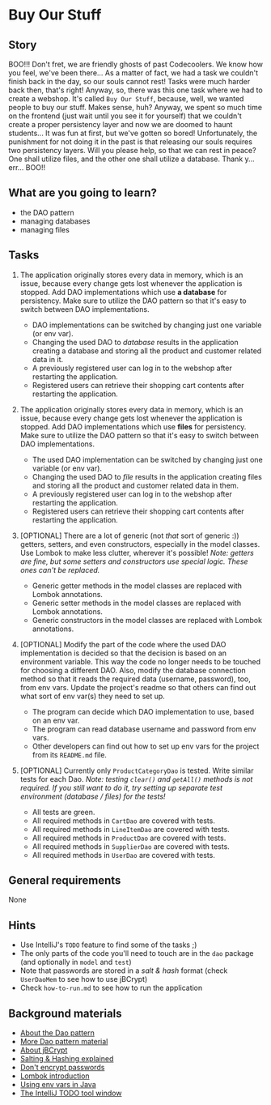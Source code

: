 # Buy Our Stuff

## Story

BOO!!! Don't fret, we are friendly ghosts of past Codecoolers. We know how you feel, we've been there...
As a matter of fact, we had a task we couldn't finish back in the day, so our souls cannot rest!
Tasks were much harder back then, that's right! Anyway, so, there was this one task where we had to
create a webshop. It's called `Buy Our Stuff`, because, well, we wanted people to buy our stuff.
Makes sense, huh? Anyway, we spent so much time on the frontend (just wait until you see it for yourself) that
we couldn't create a proper persistency layer and now we are doomed to haunt students... It was fun at first,
but we've gotten so bored! Unfortunately, the punishment for not doing it in the past is that releasing our
souls requires two persistency layers. Will you please help, so that we can rest in peace?
One shall utilize files, and the other one shall utilize a database. Thank y... err... BOO!!

## What are you going to learn?

- the DAO pattern
- managing databases
- managing files

## Tasks

1. The application originally stores every data in memory, which is an issue, because every change gets lost whenever the application is stopped. Add DAO implementations which use **a database** for persistency. Make sure to utilize the DAO pattern so that it's easy to switch between DAO implementations.
    - DAO implementations can be switched by changing just one variable (or env var).
    - Changing the used DAO to _database_ results in the application creating a database and storing all the product and customer related data in it.
    - A previously registered user can log in to the webshop after restarting the application.
    - Registered users can retrieve their shopping cart contents after restarting the application.

2. The application originally stores every data in memory, which is an issue, because every change gets lost whenever the application is stopped. Add DAO implementations which use **files** for persistency. Make sure to utilize the DAO pattern so that it's easy to switch between DAO implementations.
    - The used DAO implementation can be switched by changing just one variable (or env var).
    - Changing the used DAO to _file_ results in the application creating files and storing all the product and customer related data in them.
    - A previously registered user can log in to the webshop after restarting the application.
    - Registered users can retrieve their shopping cart contents after restarting the application.

3. [OPTIONAL] There are a lot of generic (not _that_ sort of generic :)) getters, setters, and even constructors, especially in the model classes. Use Lombok to make less clutter, wherever it's possible! _Note: getters are fine, but some setters and constructors use special logic. These ones can't be replaced._
    - Generic getter methods in the model classes are replaced with Lombok annotations.
    - Generic setter methods in the model classes are replaced with Lombok annotations.
    - Generic constructors in the model classes are replaced with Lombok annotations.

4. [OPTIONAL] Modify the part of the code where the used DAO implementation is decided so that the decision is based on an environment variable. This way the code no longer needs to be touched for choosing a different DAO. Also, modify the database connection method so that it reads the required data (username, password), too, from env vars. Update the project's readme so that others can find out what sort of env var(s) they need to set up.
    - The program can decide which DAO implementation to use, based on an env var.
    - The program can read database username and password from env vars.
    - Other developers can find out how to set up env vars for the project from its `README.md` file.

5. [OPTIONAL] Currently only `ProductCategoryDao` is tested. Write similar tests for each Dao. _Note: testing `clear()` and `getAll()` methods is not required. If you still want to do it, try setting up separate test environment (database / files) for the tests!_
    - All tests are green.
    - All required methods in `CartDao` are covered with tests.
    - All required methods in `LineItemDao` are covered with tests.
    - All required methods in `ProductDao` are covered with tests.
    - All required methods in `SupplierDao` are covered with tests.
    - All required methods in `UserDao` are covered with tests.

## General requirements

None

## Hints

- Use IntelliJ's `TODO` feature to find some of the tasks ;)
- The only parts of the code you'll need to touch are in the `dao` package (and optionally in `model` and `test`)
- Note that passwords are stored in a _salt & hash_ format (check `UserDaoMem` to see how to use jBCrypt)
- Check `how-to-run.md` to see how to run the application

## Background materials

- <i class="far fa-exclamation"></i> [About the Dao pattern](http://best-practice-software-engineering.ifs.tuwien.ac.at/patterns/dao.html)
- <i class="far fa-exclamation"></i> [More Dao pattern material](https://www.baeldung.com/java-dao-pattern)
- <i class="far fa-exclamation"></i> [About jBCrypt](https://www.mindrot.org/projects/jBCrypt/)
- <i class="far fa-camera"></i> [Salting & Hashing explained](https://youtu.be/--tnZMuoK3E)
- <i class="far fa-camera"></i> [Don't encrypt passwords](https://youtu.be/FYfMZx2hy_8)
- <i class="far fa-candy-cane"></i> [Lombok introduction](https://www.baeldung.com/intro-to-project-lombok)
- <i class="far fa-candy-cane"></i> [Using env vars in Java](https://www.tutorialspoint.com/java/lang/system_getenv_string.htm)
- <i class="far fa-candy-cane"></i> [The IntelliJ TODO tool window](https://www.jetbrains.com/help/idea/todo-tool-window.html)
